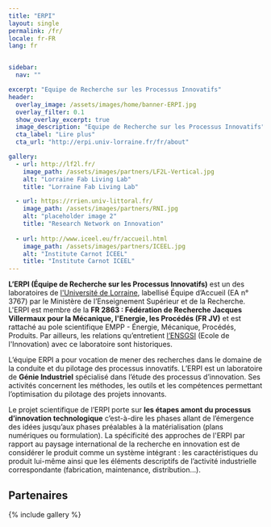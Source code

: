 ```yaml
---
title: "ERPI"
layout: single
permalink: /fr/
locale: fr-FR
lang: fr


sidebar:
  nav: ""

excerpt: "Equipe de Recherche sur les Processus Innovatifs"
header:
  overlay_image: /assets/images/home/banner-ERPI.jpg
  overlay_filter: 0.1
  show_overlay_excerpt: true 
  image_description: "Equipe de Recherche sur les Processus Innovatifs"
  cta_label: "Lire plus"
  cta_url: "http://erpi.univ-lorraine.fr/fr/about"

gallery:
  - url: http://lf2l.fr/
    image_path: /assets/images/partners/LF2L-Vertical.jpg
    alt: "Lorraine Fab Living Lab"
    title: "Lorraine Fab Living Lab"

  - url: https://rrien.univ-littoral.fr/
    image_path: /assets/images/partners/RNI.jpg
    alt: "placeholder image 2"
    title: "Research Network on Innovation"
  
  - url: http://www.iceel.eu/fr/accueil.html
    image_path: /assets/images/partners/ICEEL.jpg
    alt: "Institute Carnot ICEEL"
    title: "Institute Carnot ICEEL"
---
```


**L’ERPI (Équipe de Recherche sur les Processus Innovatifs)** est un des laboratoires de [l'Université de Lorraine](http://univ-lorraine.fr), labellisé Équipe d’Accueil (EA n° 3767) par le Ministère de l’Enseignement Supérieur et de la Recherche. L'ERPI est membre de la **FR 2863 : Fédération de Recherche Jacques Villermaux pour la Mécanique, l'Energie, les Procédés (FR JV)** et est rattaché au pole scientifique EMPP - Énergie, Mécanique, Procédés, Produits. Par ailleurs, les relations qu’entretient [l’ENSGSI](http://ensgsi.univ-lorraine.fr) (Ecole de l'Innovation) avec ce laboratoire sont historiques.

L’équipe ERPI a pour vocation de mener des recherches dans le domaine de la conduite et du pilotage des processus innovatifs. L’ERPI est un laboratoire de **Génie Industriel** spécialisé dans l’étude des processus d’innovation. Ses activités concernent les méthodes, les outils et les compétences permettant l’optimisation du pilotage des projets innovants.

Le projet scientifique de l’ERPI porte sur **les étapes amont du processus d’innovation technologique** c’est-à-dire les phases allant de l’émergence des idées jusqu’aux phases préalables à la matérialisation (plans numériques ou formulation). La spécificité des approches de l'ERPI par rapport au paysage international de la recherche en innovation est de considérer le produit comme un système intégrant : les caractéristiques du produit lui-même ainsi que les éléments descriptifs de l’activité industrielle correspondante (fabrication, maintenance, distribution…).

## Partenaires

{% include gallery %}
